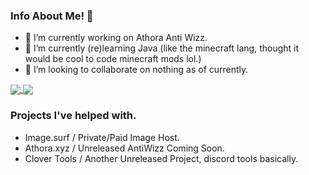 ### Info About Me! 🚧

- 🔭 I’m currently working on Athora Anti Wizz.
- 🌱 I’m currently (re)learning Java (like the minecraft lang, thought it would be cool to code minecraft mods lol.)
- 👯 I’m looking to collaborate on nothing as of currently.

<a href="https://github.com/caisticalhour/caisticalhour">
  <img align="center" src="https://github-readme-stats.vercel.app/api/pin/?username=caisticalhour&repo=caisticalhour" />
</a>
<a href="https://github.com/caisticalhour/AthoraAntiWizz">
  <img align="center" src="https://github-readme-stats.vercel.app/api/pin/?username=caisticalhour&repo=AthoraAntiWizz" />
</a>

### Projects I've helped with.

- Image.surf / Private/Paid Image Host.
- Athora.xyz / Unreleased AntiWizz Coming Soon.
- Clover Tools / Another Unreleased Project, discord tools basically.

